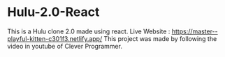 # Hulu-2.0-React
This is a Hulu clone 2.0 made using react.
Live Website : https://master--playful-kitten-c301f3.netlify.app/
This project was made by following the video in youtube of Clever Programmer.
